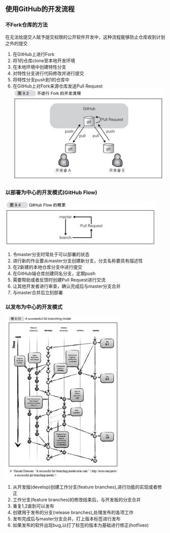 ## 使用GitHub的开发流程
### 不Fork仓库的方法
在无法给提交人赋予提交权限的公开软件开发中，这种流程能够防止仓库收到计划之外的提交
1. 在GitHub上进行Fork
2. 将1的仓库clone至本地开发环境
3. 在本地环境中创建特性分支
4. 对特性分支进行代码修改并进行提交
5. 将特性分支push到1的仓库中
6. 在GitHub上对Fork来源仓库发送Pull Request
![git](../assets/images/git/git_15.jpg)
### 以部署为中心的开发模式(GitHub Flow)
![git](../assets/images/git/git_16.jpg)
1. 令master分支时常处于可以部署的状态
2. 进行新的作业要从master分支创建新分支，分支名称要具有描述性
3. 在2新建的本地仓库分支中进行提交
4. 在GitHub端仓库创建同名分支，定期push
5. 需要帮助或者反馈时创建Pull Request进行交流
6. 让其他开发者进行审查，确认完成后与master分支合并
7. 与master合并后立刻部署
### 以发布为中心的开发模式
![git](../assets/images/git/git_17.jpg)
1. 从开发版(develop)创建工作分支(feature branches),进行功能的实现或者修正
2. 工作分支(feature branches)的修改结束后，与开发板的分支合并
3. 重复1,2直到可以发布
4. 创建用于发布的分支(release branches),处理发布的各项工作
5. 发布完成后与master分支合并，打上版本标签进行发布
6. 如果发布的软件出现bug,以打了标签的版本为基础进行修正(hotfixes)
